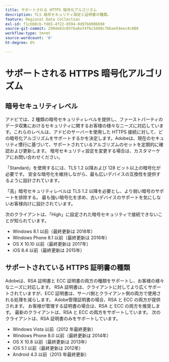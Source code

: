 ```yaml
---
title: サポートされる HTTPS 暗号化アルゴリズム
description: TLS 暗号セキュリティ設定と証明書の種類。
feature: Regional Data Collection
exl-id: f1cbb0cb-fd65-4f22-8594-0d97b6906698
source-git-commit: 299de03c05f6a8af4f6c5d98c76bae54eec4c088
workflow-type: tm+mt
source-wordcount: '0'
ht-degree: 0%

---
```


# サポートされる HTTPS 暗号化アルゴリズム

## 暗号セキュリティレベル

アドビでは、2 種類の暗号セキュリティレベルを提供し、ファーストパーティのデータ収集におけるセキュリティに関するお客様の様々なニーズに対応しています。これらのレベルは、アドビのサーバーを使用した HTTPS 接続に対して、どの暗号化アルゴリズムをサポートするかを決定します。Adobeは、現在のセキュリティ慣行に基づいて、サポートされているアルゴリズムのセットを定期的に確認および更新します。 暗号セキュリティ設定を変更する場合は、カスタマーケアにお問い合わせください。

「Standard」を使用するには、TLS 1.2 以降および 128 ビット以上の暗号化が必要です。 安全な暗号化を維持しながら、最も広いデバイスの互換性を提供するように設計されています。

「高」暗号セキュリティレベルは TLS 1.2 以降を必要とし、より弱い暗号のサポートを排除する。 最も強い暗号化を求め、古いデバイスのサポートを気にしないお客様向けに設計されています。

次のクライアントは、「High」に設定された暗号セキュリティで接続できないことが知られています。

* Windows 8.1 以前（最終更新は 2018年）
* Windows Phone 8.1 以前（最終更新は 2016年）
* OS X 10.10 以前（最終更新は 2017年）
* iOS 8.4 以前（最終更新は 2015年）

## サポートされている HTTPS 証明書の種類

Adobeは、RSA 証明書と ECC 証明書の両方の種類をサポートし、お客様の様々なニーズに対応します。 RSA 証明書は、クライアントに対してより広くサポートされていますが、ECC 証明書は、サーバ側とクライアント側の両方で使用される処理を減らします。 Adobe管理証明書の場合、RSA と ECC の両方が提供されます。 お客様が管理する証明書の場合は、RSA と ECC の両方を推奨します。 最新のクライアントは、RSA と ECC の両方をサポートしています。 次のクライアントは、RSA 証明書のみをサポートしています。

* Windows Vista 以前（2012 年最終更新）
* Windows Phone 8.0 以前（最終更新は 2014年）
* OS X 10.8 以前（最終更新は 2013年）
* iOS 5.1 以前（最終更新は 2012年）
* Android 4.3 以前（2013 年最終更新）
